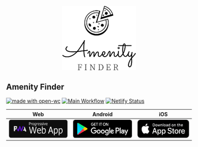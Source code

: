 <p align="center">
  <img width="200" src="./public/assets/amenity-finder-logo.png"></img>
</p>

## Amenity Finder

[![made with open-wc](https://img.shields.io/badge/made%20with-open--wc-%23217ff9?style=flat-square)](https://open-wc.org)
[![Main Workflow](https://img.shields.io/github/workflow/status/inventage/amenity-finder/Main%20Workflow?style=flat-square)](https://github.com/inventage/amenity-finder/actions?query=workflow%3A"Main+Workflow")
[![Netlify Status](https://img.shields.io/netlify/e732c41c-04ee-4aed-92f0-a9c2f284c873?style=flat-square)](https://app.netlify.com/sites/amenity-finder/deploys)

| Web                                                                                   | Android                                                                                                                                   | iOS                                                                                                               |
| ------------------------------------------------------------------------------------- | ----------------------------------------------------------------------------------------------------------------------------------------- | ----------------------------------------------------------------------------------------------------------------- |
| [<img src="resources/pwa-badge.png" height="50">](https://amenity-finder.netlify.app) | [<img src="resources/google-play-badge.png" height="50">](https://play.google.com/store/apps/details?id=com.inventage.amenity_finder.twa) | [<img src="resources/appstore-badge.png" height="50">](https://apps.apple.com/us/app/amenity-finder/id1585945027) |
